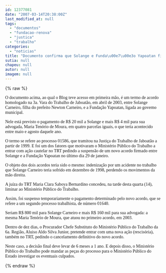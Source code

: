 ```yaml
---
id: 12377081
date: "2007-03-14T20:38:00Z"
last_modified_at: null
tags:
  - "documentos"
  - "fundacao-renova"
  - "justica"
  - "trabalho"
categories:
  - "noticias"
title: "Documento confirma que Solange e Funda\u00e7\u00e3o Yapoatan fizeram dois acordos na Justi\u00e7a do Trabalho "
sutia: null
chapeu: null
autor: null
imagem: null
---
```

{% raw %}
<p><P><FONT face=Verdana>O documento acima, ao qual o Blog teve acesso em primeira mão, é um termo de acordo homologado na 3a. Vara do Trabalho de Jaboatão, em abril de 2003, entre Solange Carneiro, filha do prefeito Newton Carneiro, e a Fundação Yapoatan, ligada ao governo municipal. </FONT></P></p>
<p><P><FONT face=Verdana>Nele está previsto o pagamento de R$ 20 mil a Solange e mais R$ 4 mil para sua advogada, Maria Tenório de Moura, em quatro parcelas iguais, o que teria acontecido entre maio e agosto daquele ano. </FONT></P></p>
<p><P><FONT face=Verdana>O termo se refere ao processo 01586, que tramitou na Justiça do Trabalho de Jaboatão a partir de 1999. E foi um dos fatores que motivaram o Ministério Público do Trabalho a entrar com ação cautelar no TRT pedindo a suspensão de um novo acordo firmado entre Solange e a Fundação Yapoatan no último dia 29 de janeiro.</FONT></P></p>
<p><P><FONT face=Verdana>O objeto dos dois acordos teria sido o mesmo: indenização por um acidente no trabalho que Solange Carneiro teria sofrido em dezembro de 1998, perdendo os movimentos da mão direita.</FONT></P></p>
<p><P><FONT face=Verdana>A juíza do TRT Maria Clara Saboya Bernardino concedeu, na tarde desta quarta (14), liminar ao Ministério Público do Trabalho.</FONT></P></p>
<p><P><FONT face=Verdana>Assim, foi suspenso temporariamente o pagamento determinado pelo novo acordo, que se refere a um segundo processo trabalhista, de número 01640.</FONT></P></p>
<p><P><FONT face=Verdana>Seriam R$ 800 mil para Solange Carneiro e mais R$ 160 mil para sua advogada: a mesma Maria Tenório de Moura, que atuou no primeiro acordo, em 2003.</FONT></P></p>
<p><P><FONT face=Verdana>Dentro de dez dias, o Procurador Chefe Substituto do Ministério Público do Trabalho da 6a. Região, Aluiso Aldo Silva Junior, pretende entrar com uma nova ação (rescisória), também no TRT, pedindo o cancelamento definitivo do novo acordo.</FONT></P></p>
<p><P><FONT face=Verdana>Neste caso, a decisão final deve levar de 6 meses a 1 ano. E depois disso, o Ministério Público do Trabalho pode mandar as peças do processo para o Ministério Público do Estado investigar os eventuais culpados. </FONT></P> </p>
{% endraw %}